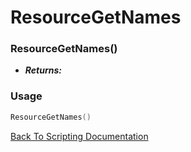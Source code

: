 # ResourceGetNames

### ResourceGetNames()
- ***Returns:*** 

### Usage

```Lua
ResourceGetNames()
```


[Back To Scripting Documentation](../README.md)
